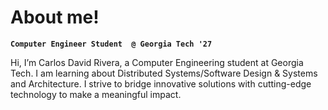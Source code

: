 # About me!
**`Computer Engineer Student  @ Georgia Tech '27`**

Hi, I’m Carlos David Rivera, a Computer Engineering student at Georgia Tech. 
I am learning about Distributed Systems/Software Design & Systems and Architecture. I strive to bridge innovative solutions with cutting-edge technology to make a meaningful impact.
